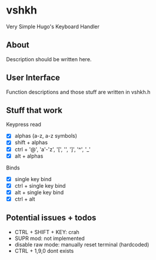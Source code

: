 # vshkh

Very Simple Hugo's Keyboard Handler

## About

Description should be written here.

## User Interface

Function descriptions and those stuff are written in vshkh.h

## Stuff that work

Keypress read
- [x] alphas (a-z, a-z symbols)
- [x] shift + alphas
- [x] ctrl + '@', 'a'-'z', '[', '\', ']', '^', '_'
- [x] alt + alphas

Binds
- [x] single key bind
- [x] ctrl + single key bind
- [x] alt + single key bind
- [x] ctrl + alt

## Potential issues + todos

- CTRL + SHIFT + KEY: crah
- SUPR mod: not implemented
- disable raw mode: manually reset terminal (hardcoded)
- CTRL + 1,9,0 dont exists
